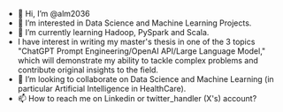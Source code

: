 - 👋 Hi, I’m @alm2036
- 👀 I’m interested in Data Science and Machine Learning Projects.
- 🌱 I’m currently learning Hadoop, PySpark and Scala.
- I have interest in writing my master's thesis in one of the 3 topics "ChatGPT Prompt Engineering/OpenAI API/Large Language Model," which will demonstrate my ability to tackle complex problems and contribute original insights to the field.
- 💞️ I’m looking to collaborate on Data Science and Machine Learning (in particular Artificial Intelligence in HealthCare).
- 📫 How to reach me on Linkedin or twitter_handler (X's) account?

<!---
alm2036/alm2036 is a ✨ special ✨ repository because its `README.md` (this file) appears on your GitHub profile.
You can click the Preview link to take a look at your changes.
--->

